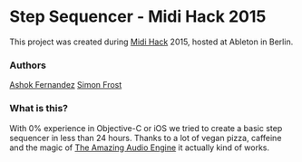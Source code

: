 # Step Sequencer - Midi Hack 2015
This project was created during [Midi Hack](http://www.midihack.com/) 2015, hosted at Ableton in Berlin.

### Authors
[Ashok Fernandez](https://github.com/ashokfernandez)
[Simon Frost](https://github.com/simonhfrost)

### What is this?
With 0% experience in Objective-C or iOS we tried to create a basic step sequencer in less than 24 hours. Thanks to a lot of vegan pizza, caffeine and the magic of [The Amazing Audio Engine](http://theamazingaudioengine.com/) it actually kind of works.
